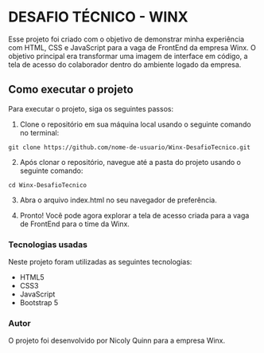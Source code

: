 # DESAFIO TÉCNICO - WINX

Esse projeto foi criado com o objetivo de demonstrar minha experiência com HTML, CSS e JavaScript para a vaga de FrontEnd da empresa Winx. O objetivo principal era transformar uma imagem de interface em código, a tela de acesso do colaborador dentro do ambiente logado da empresa.

## Como executar o projeto

Para executar o projeto, siga os seguintes passos:

1. Clone o repositório em sua máquina local usando o seguinte comando no terminal:

```
git clone https://github.com/nome-de-usuario/Winx-DesafioTecnico.git
```

2. Após clonar o repositório, navegue até a pasta do projeto usando o seguinte comando:

```
cd Winx-DesafioTecnico
```

3. Abra o arquivo index.html no seu navegador de preferência.

4. Pronto! Você pode agora explorar a tela de acesso criada para a vaga de FrontEnd para o time da Winx.

### Tecnologias usadas

Neste projeto foram utilizadas as seguintes tecnologias:

- HTML5
- CSS3
- JavaScript
- Bootstrap 5

### Autor

O projeto foi desenvolvido por Nicoly Quinn para a empresa Winx.
